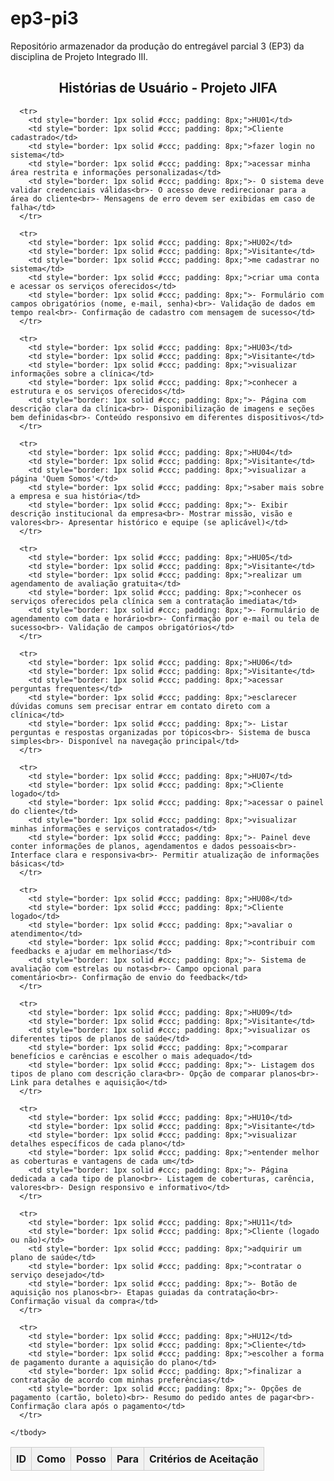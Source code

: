 # ep3-pi3
 Repositório armazenador da produção do entregável parcial 3 (EP3) da disciplina de Projeto Integrado III.

 <h2 style="text-align: center;">Histórias de Usuário - Projeto JIFA</h2>
  <table style="width: 100%; border-collapse: collapse;">
    <thead>
      <tr style="background-color: #f2f2f2;">
        <th style="border: 1px solid #ccc; padding: 8px;">ID</th>
        <th style="border: 1px solid #ccc; padding: 8px;">Como</th>
        <th style="border: 1px solid #ccc; padding: 8px;">Posso</th>
        <th style="border: 1px solid #ccc; padding: 8px;">Para</th>
        <th style="border: 1px solid #ccc; padding: 8px;">Critérios de Aceitação</th>
      </tr>
    </thead>
    <tbody>

      <tr>
        <td style="border: 1px solid #ccc; padding: 8px;">HU01</td>
        <td style="border: 1px solid #ccc; padding: 8px;">Cliente cadastrado</td>
        <td style="border: 1px solid #ccc; padding: 8px;">fazer login no sistema</td>
        <td style="border: 1px solid #ccc; padding: 8px;">acessar minha área restrita e informações personalizadas</td>
        <td style="border: 1px solid #ccc; padding: 8px;">- O sistema deve validar credenciais válidas<br>- O acesso deve redirecionar para a área do cliente<br>- Mensagens de erro devem ser exibidas em caso de falha</td>
      </tr>
    
      <tr>
        <td style="border: 1px solid #ccc; padding: 8px;">HU02</td>
        <td style="border: 1px solid #ccc; padding: 8px;">Visitante</td>
        <td style="border: 1px solid #ccc; padding: 8px;">me cadastrar no sistema</td>
        <td style="border: 1px solid #ccc; padding: 8px;">criar uma conta e acessar os serviços oferecidos</td>
        <td style="border: 1px solid #ccc; padding: 8px;">- Formulário com campos obrigatórios (nome, e-mail, senha)<br>- Validação de dados em tempo real<br>- Confirmação de cadastro com mensagem de sucesso</td>
      </tr>
    
      <tr>
        <td style="border: 1px solid #ccc; padding: 8px;">HU03</td>
        <td style="border: 1px solid #ccc; padding: 8px;">Visitante</td>
        <td style="border: 1px solid #ccc; padding: 8px;">visualizar informações sobre a clínica</td>
        <td style="border: 1px solid #ccc; padding: 8px;">conhecer a estrutura e os serviços oferecidos</td>
        <td style="border: 1px solid #ccc; padding: 8px;">- Página com descrição clara da clínica<br>- Disponibilização de imagens e seções bem definidas<br>- Conteúdo responsivo em diferentes dispositivos</td>
      </tr>
    
      <tr>
        <td style="border: 1px solid #ccc; padding: 8px;">HU04</td>
        <td style="border: 1px solid #ccc; padding: 8px;">Visitante</td>
        <td style="border: 1px solid #ccc; padding: 8px;">visualizar a página 'Quem Somos'</td>
        <td style="border: 1px solid #ccc; padding: 8px;">saber mais sobre a empresa e sua história</td>
        <td style="border: 1px solid #ccc; padding: 8px;">- Exibir descrição institucional da empresa<br>- Mostrar missão, visão e valores<br>- Apresentar histórico e equipe (se aplicável)</td>
      </tr>
    
      <tr>
        <td style="border: 1px solid #ccc; padding: 8px;">HU05</td>
        <td style="border: 1px solid #ccc; padding: 8px;">Visitante</td>
        <td style="border: 1px solid #ccc; padding: 8px;">realizar um agendamento de avaliação gratuita</td>
        <td style="border: 1px solid #ccc; padding: 8px;">conhecer os serviços oferecidos pela clínica sem a contratação imediata</td>
        <td style="border: 1px solid #ccc; padding: 8px;">- Formulário de agendamento com data e horário<br>- Confirmação por e-mail ou tela de sucesso<br>- Validação de campos obrigatórios</td>
      </tr>
    
      <tr>
        <td style="border: 1px solid #ccc; padding: 8px;">HU06</td>
        <td style="border: 1px solid #ccc; padding: 8px;">Visitante</td>
        <td style="border: 1px solid #ccc; padding: 8px;">acessar perguntas frequentes</td>
        <td style="border: 1px solid #ccc; padding: 8px;">esclarecer dúvidas comuns sem precisar entrar em contato direto com a clínica</td>
        <td style="border: 1px solid #ccc; padding: 8px;">- Listar perguntas e respostas organizadas por tópicos<br>- Sistema de busca simples<br>- Disponível na navegação principal</td>
      </tr>
    
      <tr>
        <td style="border: 1px solid #ccc; padding: 8px;">HU07</td>
        <td style="border: 1px solid #ccc; padding: 8px;">Cliente logado</td>
        <td style="border: 1px solid #ccc; padding: 8px;">acessar o painel do cliente</td>
        <td style="border: 1px solid #ccc; padding: 8px;">visualizar minhas informações e serviços contratados</td>
        <td style="border: 1px solid #ccc; padding: 8px;">- Painel deve conter informações de planos, agendamentos e dados pessoais<br>- Interface clara e responsiva<br>- Permitir atualização de informações básicas</td>
      </tr>
    
      <tr>
        <td style="border: 1px solid #ccc; padding: 8px;">HU08</td>
        <td style="border: 1px solid #ccc; padding: 8px;">Cliente logado</td>
        <td style="border: 1px solid #ccc; padding: 8px;">avaliar o atendimento</td>
        <td style="border: 1px solid #ccc; padding: 8px;">contribuir com feedbacks e ajudar em melhorias</td>
        <td style="border: 1px solid #ccc; padding: 8px;">- Sistema de avaliação com estrelas ou notas<br>- Campo opcional para comentário<br>- Confirmação de envio do feedback</td>
      </tr>
    
      <tr>
        <td style="border: 1px solid #ccc; padding: 8px;">HU09</td>
        <td style="border: 1px solid #ccc; padding: 8px;">Visitante</td>
        <td style="border: 1px solid #ccc; padding: 8px;">visualizar os diferentes tipos de planos de saúde</td>
        <td style="border: 1px solid #ccc; padding: 8px;">comparar benefícios e carências e escolher o mais adequado</td>
        <td style="border: 1px solid #ccc; padding: 8px;">- Listagem dos tipos de plano com descrição clara<br>- Opção de comparar planos<br>- Link para detalhes e aquisição</td>
      </tr>
    
      <tr>
        <td style="border: 1px solid #ccc; padding: 8px;">HU10</td>
        <td style="border: 1px solid #ccc; padding: 8px;">Visitante</td>
        <td style="border: 1px solid #ccc; padding: 8px;">visualizar detalhes específicos de cada plano</td>
        <td style="border: 1px solid #ccc; padding: 8px;">entender melhor as coberturas e vantagens de cada um</td>
        <td style="border: 1px solid #ccc; padding: 8px;">- Página dedicada a cada tipo de plano<br>- Listagem de coberturas, carência, valores<br>- Design responsivo e informativo</td>
      </tr>
    
      <tr>
        <td style="border: 1px solid #ccc; padding: 8px;">HU11</td>
        <td style="border: 1px solid #ccc; padding: 8px;">Cliente (logado ou não)</td>
        <td style="border: 1px solid #ccc; padding: 8px;">adquirir um plano de saúde</td>
        <td style="border: 1px solid #ccc; padding: 8px;">contratar o serviço desejado</td>
        <td style="border: 1px solid #ccc; padding: 8px;">- Botão de aquisição nos planos<br>- Etapas guiadas da contratação<br>- Confirmação visual da compra</td>
      </tr>
    
      <tr>
        <td style="border: 1px solid #ccc; padding: 8px;">HU12</td>
        <td style="border: 1px solid #ccc; padding: 8px;">Cliente</td>
        <td style="border: 1px solid #ccc; padding: 8px;">escolher a forma de pagamento durante a aquisição do plano</td>
        <td style="border: 1px solid #ccc; padding: 8px;">finalizar a contratação de acordo com minhas preferências</td>
        <td style="border: 1px solid #ccc; padding: 8px;">- Opções de pagamento (cartão, boleto)<br>- Resumo do pedido antes de pagar<br>- Confirmação clara após o pagamento</td>
      </tr>
    
    </tbody>
  </table>

